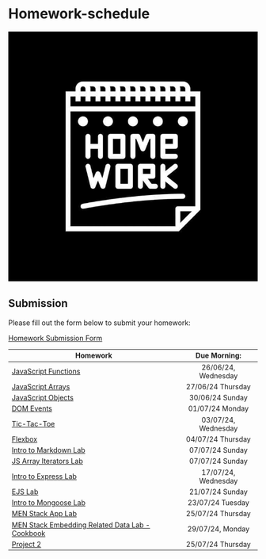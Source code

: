 # Homework-schedule
![image](./homework-img.jpg)

## Submission
Please fill out the form below to submit your homework:

[Homework Submission Form](https://docs.google.com/forms/d/e/1FAIpQLSduTn9ghFyJcVZ3htkTRdSGW-ssn6ExIvhL1_oa9RD5IaqTNQ/viewform)

 
| Homework                                                                                                                                              | Due Morning:         | 
| ------------------------------------------------------------------------------------------------------------------------------------------------------| :-------------------:| 
| [JavaScript Functions](https://github.com/SEB-10-Bahrain/intro-javascript-functions-LAB)                                                              |  26/06/24, Wednesday | 
| [JavaScript Arrays](https://github.com/SEB-10-Bahrain/intro-to-javascript-arrays-LAB)                                                                 |  27/06/24  Thursday  | 
| [JavaScript Objects](https://github.com/SEB-10-Bahrain/intro-js-objects-LAB)                                                                          |  30/06/24  Sunday    | 
| [DOM Events](https://github.com/SEB-10-Bahrain/dom-events-LAB)                                                                                        |  01/07/24  Monday    | 
| [Tic-Tac-Toe](https://github.com/SEB-10-Bahrain/JS-Game-Tic-Tac-Toe-LAB)                                                                              |  03/07/24, Wednesday |
| [Flexbox](https://github.com/SEB-10-Bahrain/flexbox-LAB)                                                                                              |  04/07/24  Thursday  |
| [Intro to Markdown Lab](https://github.com/SEB-10-Bahrain/intro-markdown-lab)                                                                         |  07/07/24  Sunday    |
| [JS Array Iterators Lab](https://github.com/SEB-10-Bahrain/array-iterator-LAB)                                                                        |  07/07/24  Sunday    |
| [Intro to Express Lab](https://github.com/SEB-10-Bahrain/intro-to-express-lab)                                                                        |  17/07/24, Wednesday |
| [EJS Lab](https://github.com/SEB-10-Bahrain/EJS-LAB)                                                                                                  |  21/07/24  Sunday    |
| [Intro to Mongoose Lab](https://github.com/SEB-10-Bahrain/intro-mongoose-lab?tab=readme-ov-file)                                                      |  23/07/24  Tuesday   |
| [MEN Stack App Lab](https://github.com/SEB-10-Bahrain/MEN-Stack-LAB)                                                                                  |  25/07/24  Thursday  |
| [MEN Stack Embedding Related Data Lab - Cookbook](https://github.com/SEB-10-Bahrain/MEN-Stack-Embedding-Related-Data-Lab-Cookbook)                    |  29/07/24, Monday    |
| [Project 2](https://github.com/SEB-10-Bahrain/MEN-Project-2)                                                                                          |  25/07/24  Thursday  |


